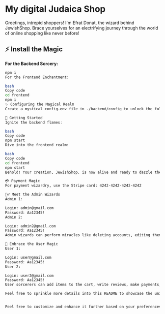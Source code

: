 # My digital Judaica Shop

Greetings, intrepid shoppers! I'm Efrat Donat, the wizard behind JewishShop. Brace yourselves for an electrifying journey through the world of online shopping like never before!

## ⚡ Install the Magic

**For the Backend Sorcery:**

```bash
npm i
For the Frontend Enchantment:

bash
Copy code
cd frontend
npm i
✨ Configuring the Magical Realm
Create a mystical config.env file in ./backend/config to unlock the full potential of this extraordinary app.

🚀 Getting Started
Ignite the backend flames:

bash
Copy code
npm start
Dive into the frontend realm:

bash
Copy code
cd frontend
npm start
Behold! Your creation, JewishShop, is now alive and ready to dazzle the world.

💳 Payment Magic
For payment wizardry, use the Stripe card: 4242-4242-4242-4242

🧙‍♂️ Meet the Admin Wizards
Admin 1:

Login: admin@gmail.com
Password: Aa12345!
Admin 2:

Login: admin2@gmail.com
Password: Aa12345!
Admin wizards can perform miracles like deleting accounts, editing them, creating new products, managing statistics, and more.

🌟 Embrace the User Magic
User 1:

Login: user@gmail.com
Password: Aa12345!
User 2:

Login: user2@gmail.com
Password: Aa12345!
User sorcerers can add items to the cart, write reviews, make payments, change passwords, and wield various other enchantments.

Feel free to sprinkle more details into this README to showcase the uniqueness of your creation. Let the magic of JewishShop unfold before your eyes!


Feel free to customize and enhance it further based on your preferences and add
```
